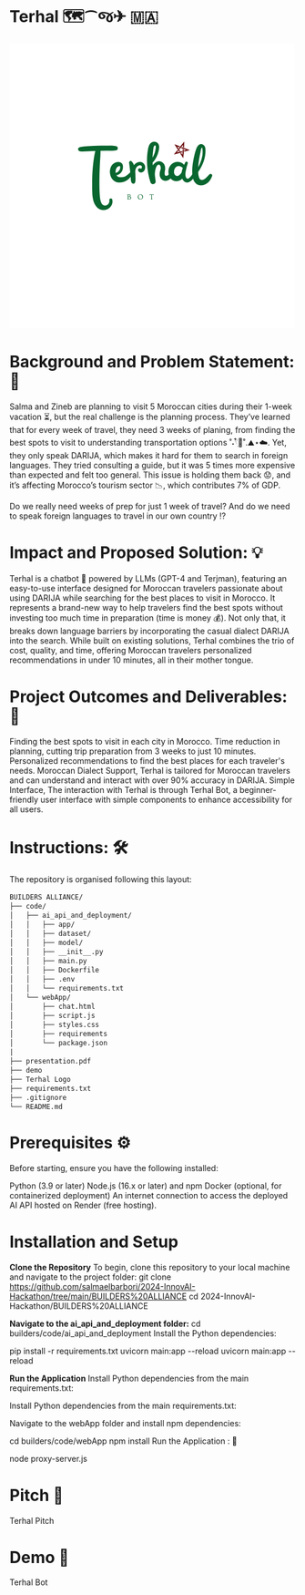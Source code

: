 # Terhal 🗺️⁀જ✈︎ 🇲🇦

![alt text](Logo/Terhal_bot.png)

# Background and Problem Statement: 💢
Salma and Zineb are planning to visit 5 Moroccan cities during their 1-week vacation ⏳, but the real challenge is the planning process. They’ve learned that for every week of travel, they need 3 weeks of planing, from finding the best spots to visit to understanding transportation options ˚˖𓍢ִ໋🍃˚.⛰️⋆☁️. Yet, they only speak DARIJA, which makes it hard for them to search in foreign languages. They tried consulting a guide, but it was 5 times more expensive than expected and felt too general. This issue is holding them back 😟, and it’s affecting Morocco’s tourism sector 📉, which contributes 7% of GDP.

Do we really need weeks of prep for just 1 week of travel? And do we need to speak foreign languages to travel in our own country ⁉️

# Impact and Proposed Solution: 💡
Terhal is a chatbot 🤖 powered by LLMs (GPT-4 and Terjman), featuring an easy-to-use interface designed for Moroccan travelers passionate about using DARIJA while searching for the best places to visit in Morocco. It represents a brand-new way to help travelers find the best spots without investing too much time in preparation (time is money 💰). Not only that, it breaks down language barriers by incorporating the casual dialect DARIJA into the search. While built on existing solutions, Terhal combines the trio of cost, quality, and time, offering Moroccan travelers personalized recommendations in under 10 minutes, all in their mother tongue.

# Project Outcomes and Deliverables: 🎯
Finding the best spots to visit in each city in Morocco.
Time reduction in planning, cutting trip preparation from 3 weeks to just 10 minutes.
Personalized recommendations to find the best places for each traveler's needs.
Moroccan Dialect Support, Terhal is tailored for Moroccan travelers and can understand and interact with over 90% accuracy in DARIJA.
Simple Interface, The interaction with Terhal is through Terhal Bot, a beginner-friendly user interface with simple components to enhance accessibility for all users.

# Instructions: 🛠️
The repository is organised following this layout:
```
BUILDERS ALLIANCE/
├── code/
│   ├── ai_api_and_deployment/
│   │   ├── app/
│   │   ├── dataset/
│   │   ├── model/
│   │   ├── __init__.py
│   │   ├── main.py
│   │   ├── Dockerfile
│   │   ├── .env
│   │   └── requirements.txt
│   └── webApp/
│       ├── chat.html
│       ├── script.js
│       ├── styles.css
│       ├── requirements
│       └── package.json
|
├── presentation.pdf
├── demo
├── Terhal Logo
├── requirements.txt
├── .gitignore
└── README.md
```

# Prerequisites ⚙️
Before starting, ensure you have the following installed:

Python (3.9 or later)
Node.js (16.x or later) and npm
Docker (optional, for containerized deployment)
An internet connection to access the deployed AI API hosted on Render (free hosting).

# Installation and Setup
**Clone the Repository**
To begin, clone this repository to your local machine and navigate to the project folder:
git clone https://github.com/salmaelbarbori/2024-InnovAI-Hackathon/tree/main/BUILDERS%20ALLIANCE
cd 2024-InnovAI-Hackathon/BUILDERS%20ALLIANCE

**Navigate to the ai_api_and_deployment folder:**
cd builders/code/ai_api_and_deployment
Install the Python dependencies:

pip install -r requirements.txt
uvicorn main:app --reload
uvicorn main:app --reload

**Run the Application**
Install Python dependencies from the main requirements.txt:

Install Python dependencies from the main requirements.txt:

Navigate to the webApp folder and install npm dependencies:

cd builders/code/webApp
npm install
Run the Application : 🔮

node proxy-server.js

# Pitch 🎤
Terhal Pitch

# Demo 🔮
Terhal Bot

